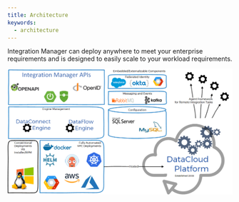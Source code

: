 ```yaml
---
title: Architecture
keywords:
  - architecture
---
```


Integration Manager can deploy anywhere to meet your enterprise requirements and is designed to easily scale to your workload requirements.

![Integration Manager Public Architecture](/img/Integration-Manager-Public-Architecture.png)
